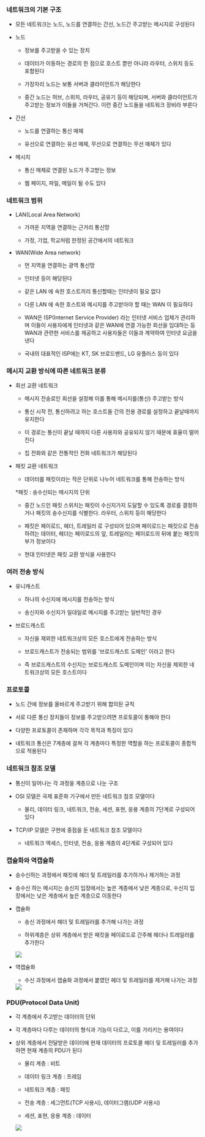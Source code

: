 ### 네트워크의 기본 구조

* 모든 네트워크는 노드, 노드를 연결하는 간선, 노드간 주고받는 메시지로 구성된다

* 노드

    - 정보를 주고받을 수 있는 장치

    - 데이터가 이동하는 경로의 한 점으로 호스트 뿐만 아니라 라우터, 스위치 등도 포함된다

    - 가장자리 노드는 보통 서버과 클라이언트가 해당한다

    - 중간 노드는 허브, 스위치, 라우터, 공유기 등이 해당되며, 서버와 클라이언트가 주고받는 정보가 이들을 거쳐간다. 이런 중간 노드들을 네트워크 장비라 부른다

* 간선

    - 노드를 연결하는 통신 매체

    - 유선으로 연결하는 유선 매체, 무선으로 연결하는 무선 매체가 있다

* 메시지

    - 통신 매체로 연결된 노드가 주고받는 정보

    - 웹 페이지, 파일, 메일이 될 수도 있다

### 네트워크 범위

* LAN(Local Area Network)

    - 가까운 지역을 연결하는 근거리 통신망

    - 가정, 기업, 학교처럼 한정된 공간에서의 네트워크

* WAN(Wide Area network)

    - 먼 지역을 연결하는 광역 통신망

    - 인터넷 등이 해당된다

    - 같은 LAN 에 속한 호스트끼리 통신할때는 인터넷이 필요 없다

    - 다른 LAN 에 속한 호스트와 메시지를 주고받아야 할 때는 WAN 이 필요하다

    - WAN은 ISP(Internet Service Provider) 라는 인터넷 서비스 업체가 관리하며 이들이 사용자에게 인터넷과 같은 WAN에 연결 가능한 회선을 임대하는 등 WAN과 관련한 서비스를 제공하고 사용자들은 이들과 계약하여 인터넷 요금을 낸다

    - 국내의 대표적인 ISP에는 KT, SK 브로드밴드, LG 유플러스 등이 있다

### 메시지 교환 방식에 따른 네트워크 분류

* 회선 교환 네트워크

    - 메시지 전송로인 회선을 설정해 이를 통해 메시지를(통신) 주고받는 방식

    - 통신 시작 전, 통신하려고 하는 호스트들 간의 전용 경로를 설정하고 끝날때까지 유지한다

    - 이 경로는 통신이 끝날 때까지 다른 사용자와 공유되지 않기 때문에 효율이 떨어진다

    - 집 전화와 같은 전통적인 전화 네트워크가 해당된다

* 패킷 교환 네트워크

    - 데이터를 패킷이라는 작은 단위로 나누어 네트워크를 통해 전송하는 방식

    *패킷 : 송수신되는 메시지의 단위

    - 중간 노드인 패킷 스위치는 패킷이 수신지가지 도달할 수 있도록 경로를 결정하거나 패킷의 송수신지를 식별한다. 라우터, 스위치 등이 해당한다

    - 패킷은 페이로드, 헤더, 트레일러 로 구성되어 있으며 페이로드는 패킷으로 전송하려는 데이터, 헤더는 페이로드의 앞, 트레일러는 페이로드의 뒤에 붙는 패킷의 부가 정보이다

    - 현대 인터넷은 패킷 교환 방식을 사용한다

### 여러 전송 방식

* 유니캐스트

    - 하나의 수신지에 메시지를 전송하는 방식
 
    - 송신지와 수신지가 일대일로 메시지를 주고받는 일반적인 경우
 
* 브로드캐스트

    - 자신을 제외한 네트워크상의 모든 호스트에게 전송하는 방식
 
    - 브로드캐스트가 전송되는 범위를 '브로드캐스트 도메인' 이라고 한다
 
    - 즉 브로드캐스트의 수신지는 브로드캐스트 도메인이며 이는 자신을 제외한 네트워크상의 모든 호스트이다

### 프로토콜

* 노드 간에 정보를 올바르게 주고받기 위해 합의된 규칙

* 서로 다른 통신 장치들이 정보를 주고받으려면 프로토콜이 통해야 한다

* 다양한 프로토콜이 존재하며 각각 목적과 특징이 있다

* 네트워크 통신은 7계층에 걸쳐 각 계층마다 특정한 역할을 하는 프로토콜이 종합적으로 적용된다

### 네트워크 참조 모델

* 통신이 일어나는 각 과정을 계층으로 나눈 구조

* OSI 모델은 국제 표준화 기구에서 만든 네트워크 참조 모델이다

    - 물리, 데이터 링크, 네트워크, 전송, 세션, 표현, 응용 계층의 7단계로 구성되어 있다

* TCP/IP 모델은 구현에 중점을 둔 네트워크 참조 모델이다

    - 네트워크 액세스, 인터넷, 전송, 응용 계층의 4단계로 구성되어 있다

### 캡슐화와 역캡슐화

* 송수신하는 과정에서 패킷에 헤더 및 트레일러를 추가하거나 제거하는 과정

* 송수신 하는 메시지는 송신지 입장에서는 높은 계층에서 낮은 계층으로, 수신지 입장에서는 낮은 게층에서 높은 계층으로 이동한다

* 캡슐화

    - 송신 과정에서 헤더 및 트레일러를 추가해 나가는 과정

    - 하위계층은 상위 계층에서 받은 패킷을 페이로드로 간주해 헤더나 트레일러를 추가한다

    <img src="https://github.com/user-attachments/assets/8e07b870-f020-4a10-bb11-ff0345aecdad">

* 역캡슐화

    - 수신 과정에서 캡슐화 과정에서 붙였던 헤더 및 트레일러를 제거해 나가는 과정

    <img src="https://github.com/user-attachments/assets/a6898262-347e-41d6-9203-09a446d5b06c">

### PDU(Protocol Data Unit)

* 각 계층에서 주고받는 데이터의 단위

* 각 계층마다 다루는 데이터의 형식과 기능이 다르고, 이를 가리키는 용여이다

* 상위 계층에서 전달받은 데이터에 현재 데이터의 프로토콜 헤더 및 트레일러를 추가하면 현재 계층의 PDU가 된다

    - 물리 계층 : 비트

    - 데이터 링크 계층 : 프레임

    - 네트워크 계층 : 패킷

    - 전송 계층 : 세그먼트(TCP 사용시), 데이터그램(UDP 사용시)

    - 세션, 표현, 응용 계층 : 데이터

    <img src="https://github.com/user-attachments/assets/13a7f719-9619-468b-b5d2-e47a0ee96552">
